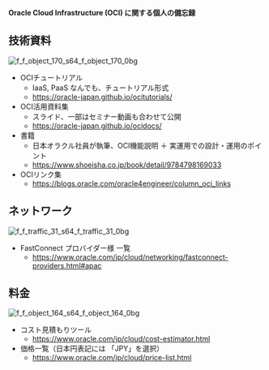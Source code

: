 **Oracle Cloud Infrastructure (OCI) に関する個人の備忘録**

## 技術資料
![f_f_object_170_s64_f_object_170_0bg](https://user-images.githubusercontent.com/30823930/135700029-6407c81c-4be5-43e3-8187-f2fd9357d65f.png) 
- OCIチュートリアル
    - IaaS, PaaS なんでも、チュートリアル形式
    - https://oracle-japan.github.io/ocitutorials/
- OCI活用資料集
    - スライド、一部はセミナー動画も合わせて公開
    - https://oracle-japan.github.io/ocidocs/
- 書籍
    - 日本オラクル社員が執筆、OCI機能説明 ＋ 実運用での設計・運用のポイント
    - https://www.shoeisha.co.jp/book/detail/9784798169033
- OCIリンク集
    - https://blogs.oracle.com/oracle4engineer/column_oci_links

## ネットワーク
![f_f_traffic_31_s64_f_traffic_31_0bg](https://user-images.githubusercontent.com/30823930/135700307-ce932258-02b8-466b-82dc-fa7dd4a341ba.png)
- FastConnect プロバイダー様 一覧
    - https://www.oracle.com/jp/cloud/networking/fastconnect-providers.html#apac 

## 料金 
![f_f_object_164_s64_f_object_164_0bg](https://user-images.githubusercontent.com/30823930/135700092-b3840669-6b66-42b0-8bb6-1af0123e03a8.png)
- コスト見積もりツール
    - https://www.oracle.com/jp/cloud/cost-estimator.html
- 価格一覧（日本円表記には 「JPY」を選択）
    - https://www.oracle.com/jp/cloud/price-list.html
